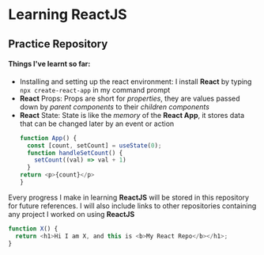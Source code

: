 # Learning ReactJS
## Practice Repository

#### Things I've learnt so far:

* Installing and setting up the react environment:
    I install **React** by typing ```npx create-react-app``` in my command prompt
* **React** Props:
    Props are short for _properties_, they are values passed down by _parent components_ to their _children components_
* **React** State:
    State is like the _memory_ of the **React App**, it stores data that can be changed later by an event or action
    ``` javascript
    function App() {
      const [count, setCount] = useState(0);
      function handleSetCount() {
        setCount((val) => val + 1)
      }
    return <p>{count}</p>
    }
    ```

Every progress I make in learning __ReactJS__ will be stored in this repository for future references.
I will also include links to other repositories containing any project I worked on using **ReactJS**

```javascript
function X() {
  return <h1>Hi I am X, and this is <b>My React Repo</b></h1>;
}
```
